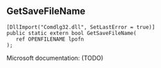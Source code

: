 ## GetSaveFileName

```
[DllImport("Comdlg32.dll", SetLastError = true)]
public static extern bool GetSaveFileName(
   ref OPENFILENAME lpofn
);
```

Microsoft documentation: (TODO)
